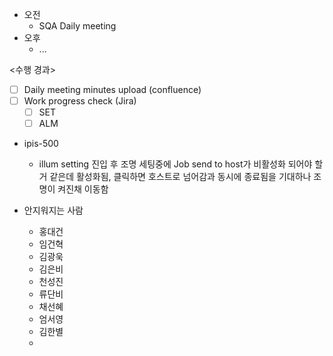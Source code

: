 - 오전
	- SQA Daily meeting
- 오후
	- ...

<수행 경과>
- [ ] Daily meeting minutes upload (confluence)
- [ ] Work progress check (Jira)
	- [ ] SET
	- [ ] ALM

- ipis-500
	- illum setting 진입 후 조명 세팅중에 Job send to host가 비활성화 되어야 할거 같은데 활성화됨, 클릭하면 호스트로 넘어감과 동시에 종료됨을 기대하나 조명이 켜진채 이동함



- 안지워지는 사람
	- 홍대건
	- 임건혁
	- 김광욱
	- 김은비
	- 천성진
	- 류단비
	- 채선혜
	- 엄서영
	- 김한별
	- 